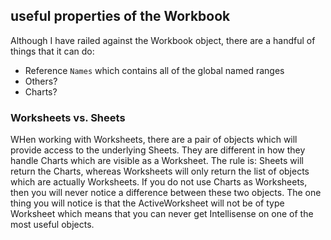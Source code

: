 ## useful properties of the Workbook

Although I have railed against the Workbook object, there are a handful of things that it can do:

- Reference `Names` which contains all of the global named ranges
- Others?
- Charts?

### Worksheets vs. Sheets

WHen working with Worksheets, there are a pair of objects which will provide access to the underlying Sheets. They are different in how they handle Charts which are visible as a Worksheet. The rule is: Sheets will return the Charts, whereas Worksheets will only return the list of objects which are actually Worksheets. If you do not use Charts as Worksheets, then you will never notice a difference between these two objects. The one thing you will notice is that the ActiveWorksheet will not be of type Worksheet which means that you can never get Intellisense on one of the most useful objects.
